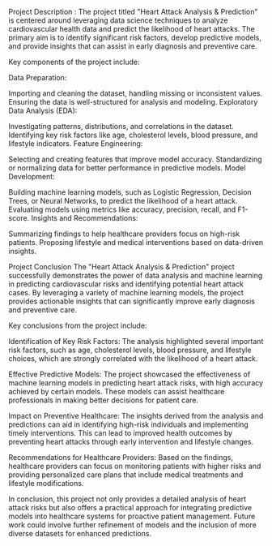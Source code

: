 Project Description :
The project titled "Heart Attack Analysis & Prediction" is centered around leveraging data science techniques to analyze cardiovascular health data and predict the likelihood of heart attacks. The primary aim is to identify significant risk factors, develop predictive models, and provide insights that can assist in early diagnosis and preventive care.

Key components of the project include:

Data Preparation:

Importing and cleaning the dataset, handling missing or inconsistent values.
Ensuring the data is well-structured for analysis and modeling.
Exploratory Data Analysis (EDA):

Investigating patterns, distributions, and correlations in the dataset.
Identifying key risk factors like age, cholesterol levels, blood pressure, and lifestyle indicators.
Feature Engineering:

Selecting and creating features that improve model accuracy.
Standardizing or normalizing data for better performance in predictive models.
Model Development:

Building machine learning models, such as Logistic Regression, Decision Trees, or Neural Networks, to predict the likelihood of a heart attack.
Evaluating models using metrics like accuracy, precision, recall, and F1-score.
Insights and Recommendations:

Summarizing findings to help healthcare providers focus on high-risk patients.
Proposing lifestyle and medical interventions based on data-driven insights.


Project Conclusion 
The "Heart Attack Analysis & Prediction" project successfully demonstrates the power of data analysis and machine learning in predicting cardiovascular risks and identifying potential heart attack cases. By leveraging a variety of machine learning models, the project provides actionable insights that can significantly improve early diagnosis and preventive care.

Key conclusions from the project include:

Identification of Key Risk Factors:
The analysis highlighted several important risk factors, such as age, cholesterol levels, blood pressure, and lifestyle choices, which are strongly correlated with the likelihood of a heart attack.

Effective Predictive Models:
The project showcased the effectiveness of machine learning models in predicting heart attack risks, with high accuracy achieved by certain models. These models can assist healthcare professionals in making better decisions for patient care.

Impact on Preventive Healthcare:
The insights derived from the analysis and predictions can aid in identifying high-risk individuals and implementing timely interventions. This can lead to improved health outcomes by preventing heart attacks through early intervention and lifestyle changes.

Recommendations for Healthcare Providers:
Based on the findings, healthcare providers can focus on monitoring patients with higher risks and providing personalized care plans that include medical treatments and lifestyle modifications.

In conclusion, this project not only provides a detailed analysis of heart attack risks but also offers a practical approach for integrating predictive models into healthcare systems for proactive patient management. Future work could involve further refinement of models and the inclusion of more diverse datasets for enhanced predictions.
